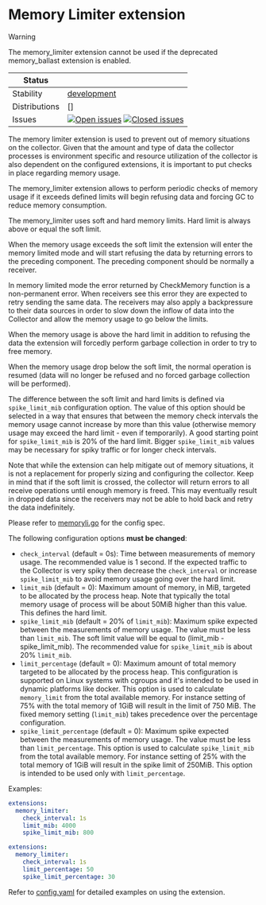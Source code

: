 # Memory Limiter extension

> [!WARNING]
> The memory_limiter extension cannot be used if the deprecated memory_ballast extension is enabled.

<!-- status autogenerated section -->
| Status        |           |
| ------------- |-----------|
| Stability     | [development]  |
| Distributions | [] |
| Issues        | [![Open issues](https://img.shields.io/github/issues-search/open-telemetry/opentelemetry-collector-contrib?query=is%3Aissue%20is%3Aopen%20label%3Aextension%2Fmemorylimiter%20&label=open&color=orange&logo=opentelemetry)](https://github.com/open-telemetry/opentelemetry-collector-contrib/issues?q=is%3Aopen+is%3Aissue+label%3Aextension%2Fmemorylimiter) [![Closed issues](https://img.shields.io/github/issues-search/open-telemetry/opentelemetry-collector-contrib?query=is%3Aissue%20is%3Aclosed%20label%3Aextension%2Fmemorylimiter%20&label=closed&color=blue&logo=opentelemetry)](https://github.com/open-telemetry/opentelemetry-collector-contrib/issues?q=is%3Aclosed+is%3Aissue+label%3Aextension%2Fmemorylimiter) |

[development]: https://github.com/open-telemetry/opentelemetry-collector#development
<!-- end autogenerated section -->

The memory limiter extension is used to prevent out of memory situations on
the collector. Given that the amount and type of data the collector processes is
environment specific and resource utilization of the collector is also dependent
on the configured extensions, it is important to put checks in place regarding
memory usage.
 
The memory_limiter extension allows to perform periodic checks of memory
usage if it exceeds defined limits will begin refusing data and forcing GC to reduce
memory consumption.

The memory_limiter uses soft and hard memory limits. Hard limit is always above or equal
the soft limit.

When the memory usage exceeds the soft limit the extension will enter the memory limited
mode and will start refusing the data by returning errors to the preceding component.
The preceding component should be normally a receiver.

In memory limited mode the error returned by CheckMemory function is a
non-permanent error. When receivers see this error they are expected to retry sending
the same data. The receivers may also apply a backpressure to their data sources
in order to slow down the inflow of data into the Collector and allow the memory usage
to go below the limits.

When the memory usage is above the hard limit in addition to refusing the data the
extension will forcedly perform garbage collection in order to try to free memory.

When the memory usage drop below the soft limit, the normal operation is resumed (data
will no longer be refused and no forced garbage collection will be performed).

The difference between the soft limit and hard limits is defined via `spike_limit_mib`
configuration option. The value of this option should be selected in a way that ensures
that between the memory check intervals the memory usage cannot increase by more than this
value (otherwise memory usage may exceed the hard limit - even if temporarily).
A good starting point for `spike_limit_mib` is 20% of the hard limit. Bigger
`spike_limit_mib` values may be necessary for spiky traffic or for longer check intervals.

Note that while the extension can help mitigate out of memory situations,
it is not a replacement for properly sizing and configuring the
collector. Keep in mind that if the soft limit is crossed, the collector will
return errors to all receive operations until enough memory is freed. This may
eventually result in dropped data since the receivers may not be able to hold back
and retry the data indefinitely.

Please refer to [memoryli.go](../../internal/memorylimiter/memorylimiter.go) for the config spec.

The following configuration options **must be changed**:
- `check_interval` (default = 0s): Time between measurements of memory
usage. The recommended value is 1 second.
If the expected traffic to the Collector is very spiky then decrease the `check_interval`
or increase `spike_limit_mib` to avoid memory usage going over the hard limit.
- `limit_mib` (default = 0): Maximum amount of memory, in MiB, targeted to be
allocated by the process heap. Note that typically the total memory usage of
process will be about 50MiB higher than this value.  This defines the hard limit.
- `spike_limit_mib` (default = 20% of `limit_mib`): Maximum spike expected between the
measurements of memory usage. The value must be less than `limit_mib`. The soft limit
value will be equal to (limit_mib - spike_limit_mib).
The recommended value for `spike_limit_mib` is about 20% `limit_mib`.
- `limit_percentage` (default = 0): Maximum amount of total memory targeted to be
allocated by the process heap. This configuration is supported on Linux systems with cgroups
and it's intended to be used in dynamic platforms like docker.
This option is used to calculate `memory_limit` from the total available memory.
For instance setting of 75% with the total memory of 1GiB will result in the limit of 750 MiB.
The fixed memory setting (`limit_mib`) takes precedence
over the percentage configuration.
- `spike_limit_percentage` (default = 0): Maximum spike expected between the
measurements of memory usage. The value must be less than `limit_percentage`.
This option is used to calculate `spike_limit_mib` from the total available memory.
For instance setting of 25% with the total memory of 1GiB will result in the spike limit of 250MiB.
This option is intended to be used only with `limit_percentage`.

Examples:

```yaml
extensions:
  memory_limiter:
    check_interval: 1s
    limit_mib: 4000
    spike_limit_mib: 800
```

```yaml
extensions:
  memory_limiter:
    check_interval: 1s
    limit_percentage: 50
    spike_limit_percentage: 30
```

Refer to [config.yaml](../../internal/memorylimiter/testdata/config.yaml) for detailed
examples on using the extension.

